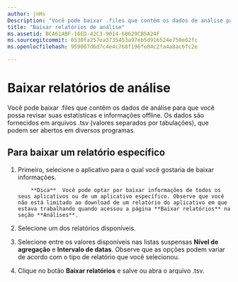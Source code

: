 ```yaml
---
author: jnHs
Description: "Você pode baixar .files que contêm os dados de análise para que você possa revisar suas estatísticas e informações offline."
title: "Baixar relatórios de análise"
ms.assetid: BCA61ABF-16ED-42C3-9014-68629CB5A24F
ms.sourcegitcommit: 6530fa257ea3735453a97eb5d916524e750e62fc
ms.openlocfilehash: 959007d6d7c4e4c768f196fe04c2fa4a8ac6fc2e

---
```


# Baixar relatórios de análise


Você pode baixar .files que contêm os dados de análise para que você possa revisar suas estatísticas e informações offline. Os dados são fornecidos em arquivos .tsv (valores separados por tabulações), que podem ser abertos em diversos programas.

## Para baixar um relatório específico

1.  Primeiro, selecione o aplicativo para o qual você gostaria de baixar informações.

    > 
            **Dica**  Você pode optar por baixar informações de todos os seus aplicativos ou de um aplicativo específico. Observe que você não está limitado ao download de um relatório do aplicativo em que estava trabalhando quando acessou a página **Baixar relatórios** na seção **Análises**.

2.  Selecione um dos relatórios disponíveis.

3.  Selecione entre os valores disponíveis nas listas suspensas **Nível de agregação** e **Intervalo de datas**. Observe que as opções podem variar de acordo com o tipo de relatório que você selecionou.

4.  Clique no botão **Baixar relatórios** e salve ou abra o arquivo .tsv.



<!--HONumber=Jun16_HO4-->


